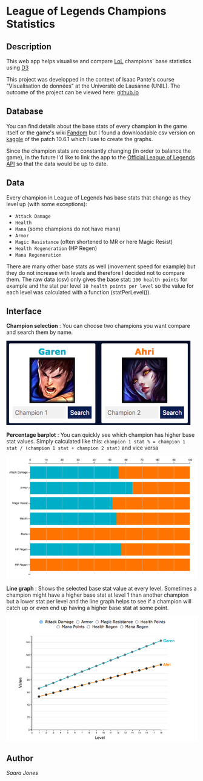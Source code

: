 # League of Legends Champions Statistics

## Description
This web app helps visualise and compare [LoL](https://euw.leagueoflegends.com/en-gb/) champions' base statistics using [D3](https://d3js.org/)

This project was developped in the context of Isaac Pante's course "Visualisation de données" at the Université de Lausanne (UNIL). The outcome of the project can be viewed here: [github.io](https://astonedf.github.io/) 

## Database

You can find details about the base stats of every champion in the game itself or the game's wiki [Fandom](https://leagueoflegends.fandom.com/wiki/List_of_champions/Base_statistics) but I found a downloadable csv version on [kaggle](https://www.kaggle.com/gyejr95/league-of-legendslol-champion-and-item-2020?select=riot_champion.csv) of the patch 10.6.1 which I use to create the graphs.

Since the champion stats are constantly changing (in order to balance the game), in the future I'd like to link the app to the [Official League of Legends API](https://developer.riotgames.com/docs/lol#_getting-started) so that the data would be up to date.

## Data

Every champion in League of Legends has base stats that change as they level up (with some exceptions):

- `Attack Damage`
- `Health`
- `Mana` (some champions do not have mana)
- `Armor`
- `Magic Resistance` (often shortened to MR or here Magic Resist)
- `Health Regeneration` (HP Regen)
- `Mana Regeneration`

There are many other base stats as well (movement speed for example) but they do not increase with levels and therefore I decided not to compare them. The raw data (csv) only gives the base stat: `100 health points` for example and the stat per level `10 health points per level` so the value for each level was calculated with a function (statPerLevel()).


## Interface

**Champion selection** : You can choose two champions you want compare and search them by name.

![capture1](/img/champions.png)

**Percentage barplot** : You can quickly see which champion has higher base stat values. Simply calculated like this: `champion 1 stat % = champion 1 stat / (champion 1 stat + champion 2 stat)` and vice versa

![capture2](/img/barplot.png)

**Line graph** : Shows the selected base stat value at every level. Sometimes a champion might have a higher base stat at level 1 than another champion but a lower stat per level and the line graph helps to see if a champion will catch up or even end up having a higher base stat at some point.

![capture3](/img/lineGraph.png)

## Author

_Saara Jones_